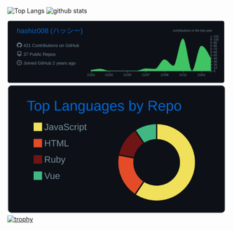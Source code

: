 <p align="left"> 
  <img alt="Top Langs" height="180px" src="https://github-readme-stats.vercel.app/api?username=hashiz008&theme=prussian" />
  <img alt="github stats" height="180px" src="https://github-readme-stats.vercel.app/api/top-langs/?username=hashiz008&layout=compact&theme=prussian" />
</p>

![](https://raw.githubusercontent.com/hashiz008/hashiz008/main/profile-summary-card-output/github_dark/0-profile-details.svg)
![](https://raw.githubusercontent.com/hashiz008/hashiz008/main/profile-summary-card-output/github_dark/1-repos-per-language.svg)
[![trophy](https://github-profile-trophy.vercel.app/?username=hashiz008&theme=algolia&column=7)](https://github.com/ryo-ma/github-profile-trophy)

